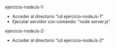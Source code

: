 ejercicio-nodeJs-1:
- Acceder al directorio "cd ejercicio-nodeJs-1"
- Ejecutar servidor con comando: "node server.js"

ejercicio-nodeJs-2:
- Acceder al directorio "cd ejercicio-nodeJs-2"

